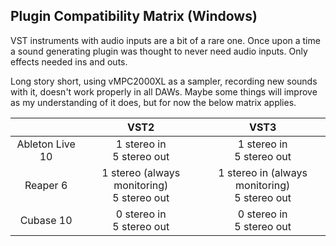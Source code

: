 ## Plugin Compatibility Matrix (Windows)

VST instruments with audio inputs are a bit of a rare one. Once upon a time a sound generating plugin was thought to never need audio inputs. Only effects needed ins and outs.

Long story short, using vMPC2000XL as a sampler, recording new sounds with it, doesn't work properly in all DAWs. Maybe some things will improve as my understanding of it does, but for now the below matrix applies.

|                 |                      VST2                      |                       VST3                        |
| :-------------: | :--------------------------------------------: | :-----------------------------------------------: |
| Ableton Live 10 |         1 stereo in<br />5 stereo out          |           1 stereo in<br />5 stereo out           |
|    Reaper 6     | 1 stereo (always monitoring)<br />5 stereo out | 1 stereo in (always monitoring)<br />5 stereo out |
|    Cubase 10    |         0 stereo in<br />5 stereo out          |           0 stereo in<br />5 stereo out           |

